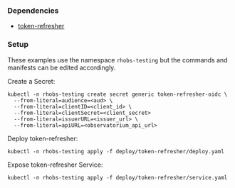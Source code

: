 ### Dependencies

* [token-refresher](https://github.com/observatorium/token-refresher)

### Setup

These examples use the namespace `rhobs-testing` but the commands and manifests can be edited accordingly.

Create a Secret:

```shell
kubectl -n rhobs-testing create secret generic token-refresher-oidc \
  --from-literal=audience=<aud> \
  --from-literal=clientID=<client_id> \
  --from-literal=clientSecret=<client_secret>
  --from-literal=issuerURL=<issuer_url> \
  --from-literal=apiURL=<observatorium_api_url>
```

Deploy token-refresher:

```shell
kubectl -n rhobs-testing apply -f deploy/token-refresher/deploy.yaml
```

Expose token-refresher Service:

```shell
kubectl -n rhobs-testing apply -f deploy/token-refresher/service.yaml
```
